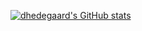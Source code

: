 [![dhedegaard's GitHub stats](https://github-readme-stats.vercel.app/api?username=dhedegaard)](https://github.com/anuraghazra/github-readme-stats)
